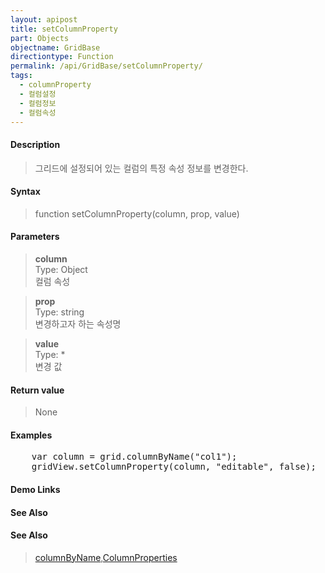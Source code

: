 ```yaml
---
layout: apipost
title: setColumnProperty
part: Objects
objectname: GridBase
directiontype: Function
permalink: /api/GridBase/setColumnProperty/
tags:
  - columnProperty
  - 컬럼설정
  - 컬럼정보
  - 컬럼속성
---
```



#### Description

> 그리드에 설정되어 있는 컬럼의 특정 속성 정보를 변경한다.

#### Syntax

> function setColumnProperty(column, prop, value)

#### Parameters

> **column**  
> Type: Object  
> 컬럼 속성   

> **prop**  
> Type: string  
> 변경하고자 하는 속성명  

> **value**  
> Type: *  
> 변경 값  

#### Return value

> None

#### Examples 

<pre class="prettyprint">
    var column = grid.columnByName("col1");
    gridView.setColumnProperty(column, "editable", false);
</pre>

#### Demo Links
#### See Also

#### See Also
> [columnByName](/api/GridBase/columnByName),[ColumnProperties](http://demo.realgrid.com/Demo/ColumnProperties)